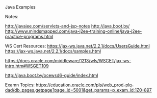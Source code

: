 Java Examples

Notes: 

http://javajee.com/servlets-and-jsp-notes 
http://java.boot.by/
http://www.mindsmapped.com/java-j2ee-training-online/java-j2ee-practice-programs.html


WS Cert Resources:
https://jax-ws.java.net/2.2.1/docs/UsersGuide.html
https://jax-ws.java.net/2.2.1/docs/samples.html

https://docs.oracle.com/middleware/1213/wls/WSGET/jax-ws-intro.htm#WSGET109

http://java.boot.by/ocewsd6-guide/index.html

Examn Topics:
https://education.oracle.com/pls/web_prod-plq-dad/db_pages.getpage?page_id=5001&get_params=p_exam_id:1Z0-897